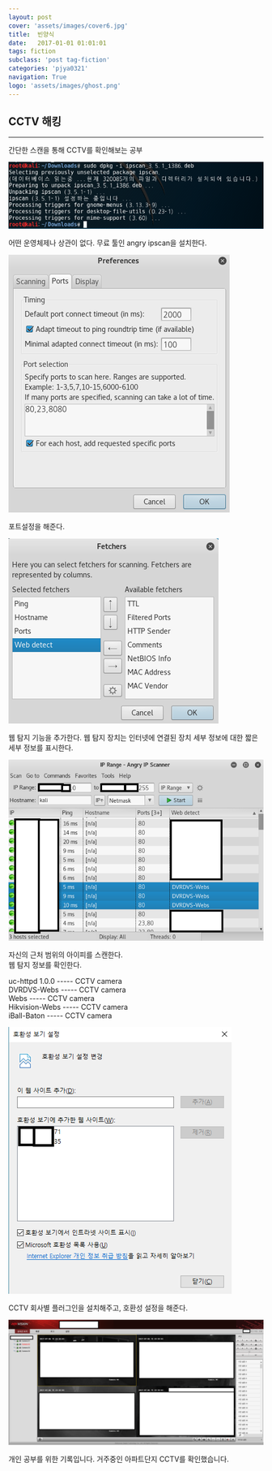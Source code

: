 ```yaml
---
layout: post
cover: 'assets/images/cover6.jpg'
title:  빈양식
date:   2017-01-01 01:01:01
tags: fiction
subclass: 'post tag-fiction'
categories: 'pjya0321'
navigation: True
logo: 'assets/images/ghost.png'
---
```



## CCTV 해킹
-----
간단한 스캔을 통해 CCTV를 확인해보는 공부  


![1](assets/postimage/CCTV1.png)  

어떤 운영체제나 상관이 없다. 무료 툴인 angry ipscan을 설치한다.  

![2](assets/postimage/CCTV2.png)  

포트설정을 해준다.  

![3](assets/postimage/CCTV3.png)  

웹 탐지 기능을 추가한다. 웹 탐지 장치는 인터넷에 연결된 장치 세부 정보에 대한 짧은 세부 정보를 표시한다.  

![4](assets/postimage/CCTV4.png)  

자신의 근처 범위의 아이피를 스캔한다.  
웹 탐지 정보를 확인한다.  

uc-httpd 1.0.0 ----- CCTV camera  
DVRDVS-Webs ----- CCTV camera  
Webs ----- CCTV camera  
Hikvision-Webs ----- CCTV camera  
iBall-Baton ----- CCTV camera  

![5](assets/postimage/CCTV5.png)  

CCTV 회사별 플러그인을 설치해주고, 호환성 설정을 해준다.  

![6](assets/postimage/CCTV6.png)  

개인 공부를 위한 기록입니다. 거주중인 아파트단지 CCTV를 확인했습니다.  







